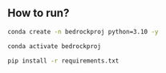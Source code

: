 ## How to run?

```bash
conda create -n bedrockproj python=3.10 -y
```

```bash
conda activate bedrockproj
```

```bash
pip install -r requirements.txt
```
